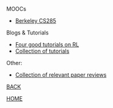 MOOCs
- [Berkeley CS285](http://rail.eecs.berkeley.edu/deeprlcourse/) 

Blogs & Tutorials

- [Four good tutorials on RL](https://cgnicholls.github.io/)
- [Collection of tutorials ](https://danieltakeshi.github.io/new-start-here.html)


Other:
- [Collection of relevant paper reviews](https://github.com/DanielTakeshi/Paper_Notes#2019-rlil-papers)

[BACK](../index.md)

[HOME](../../index.md)